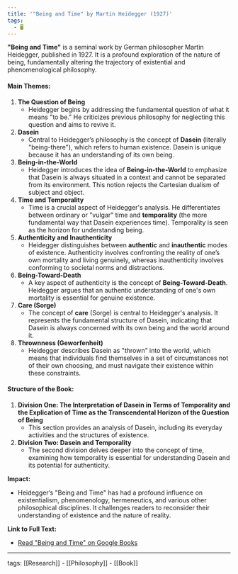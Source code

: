```yaml
---
title: '"Being and Time" by Martin Heidegger (1927)'
tags:
  - 🖥️
---
```


**"Being and Time"** is a seminal work by German philosopher Martin Heidegger, published in 1927. It is a profound exploration of the nature of being, fundamentally altering the trajectory of existential and phenomenological philosophy.  

#### Main Themes:

1. **The Question of Being**
    - Heidegger begins by addressing the fundamental question of what it means "to be." He criticizes previous philosophy for neglecting this question and aims to revive it.
2. **Dasein**
    - Central to Heidegger’s philosophy is the concept of **Dasein** (literally "being-there"), which refers to human existence. Dasein is unique because it has an understanding of its own being.
3. **Being-in-the-World**
    - Heidegger introduces the idea of **Being-in-the-World** to emphasize that Dasein is always situated in a context and cannot be separated from its environment. This notion rejects the Cartesian dualism of subject and object.
4. **Time and Temporality**
    - Time is a crucial aspect of Heidegger's analysis. He differentiates between ordinary or "vulgar" time and **temporality** (the more fundamental way that Dasein experiences time). Temporality is seen as the horizon for understanding being.
5. **Authenticity and Inauthenticity**
    - Heidegger distinguishes between **authentic** and **inauthentic** modes of existence. Authenticity involves confronting the reality of one’s own mortality and living genuinely, whereas inauthenticity involves conforming to societal norms and distractions.
6. **Being-Toward-Death**
    - A key aspect of authenticity is the concept of **Being-Toward-Death**. Heidegger argues that an authentic understanding of one's own mortality is essential for genuine existence.
7. **Care (Sorge)**
    - The concept of **care** (Sorge) is central to Heidegger's analysis. It represents the fundamental structure of Dasein, indicating that Dasein is always concerned with its own being and the world around it.
8. **Thrownness (Geworfenheit)**
    - Heidegger describes Dasein as "thrown" into the world, which means that individuals find themselves in a set of circumstances not of their own choosing, and must navigate their existence within these constraints.

#### Structure of the Book:

1. **Division One: The Interpretation of Dasein in Terms of Temporality and the Explication of Time as the Transcendental Horizon of the Question of Being**
    - This section provides an analysis of Dasein, including its everyday activities and the structures of existence.
2. **Division Two: Dasein and Temporality**
    - The second division delves deeper into the concept of time, examining how temporality is essential for understanding Dasein and its potential for authenticity.

**Impact:**  
- Heidegger’s "Being and Time" has had a profound influence on existentialism, phenomenology, hermeneutics, and various other philosophical disciplines. It challenges readers to reconsider their understanding of existence and the nature of reality.

**Link to Full Text:**  
- [Read "Being and Time" on Google Books](https://books.google.com/books/about/Being_and_Time.html?id=2P-Lc872b1UC)  

---

tags: [[Research]] - [[Philosophy]] - [[Book]]